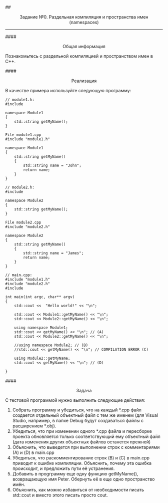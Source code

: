 ##<p style="text-align: center;">Задание №0. Раздельная компиляция и пространства имен (namespaces)</p>

---

####<p style="text-align: center;">Общая информация</p>
Познакомьтесь с раздельной компиляцией и пространством имен в C++. 

####<p style="text-align: center;">Реализация</p>

В качестве примера используйте следующую программу:

<pre><code>// module1.h:
#include <string>

namespace Module1
{
	std::string getMyName();
}

File module1.cpp
#include "module1.h"

namespace Module1
{
	std::string getMyName()
	{
		std::string name = "John";
		return name;
	}
}
</code></pre>

<pre><code>// module2.h:
#include <string>

namespace Module2
{
	std::string getMyName();
}

File module2.cpp
#include "module2.h"

namespace Module2
{
	std::string getMyName()
	{
		std::string name = "James";
		return name;
	}
}
</code></pre>

<pre><code>// main.cpp:
#include "module1.h"
#include "module2.h"
#include <iostream>

int main(int argc, char** argv)
{
	std::cout <<  "Hello world!" << "\n";
	
	std::cout << Module1::getMyName() << "\n";
	std::cout << Module2::getMyName() << "\n";

	using namespace Module1;
	std::cout << getMyName() << "\n"; // (A)
	std::cout << Module2::getMyName() << "\n";

	//using namespace Module2; // (B)
	//std::cout << getMyName() << "\n"; // COMPILATION ERROR (C)

	using Module2::getMyName;
	std::cout << getMyName() << "\n"; // (D)

}
</code></pre>

####<p style="text-align: center;">Задача</p>

С тестовой программой нужно выполнить следующие действия:
1. Собрать программу и убедиться, что на каждый *.cpp файл создается отдельный объектный файл с тем же именем (для Visual Studio, например, в папке Debug будут создаваться файлы с расширением *.obj). 
1. Убедиться, что при изменении одного *.cpp файла и пересборке проекта обновляется только соответствующий ему объектный файл (дата изменения других объектных файлов останется прежней)
1. Объяснить, что выведется при выполнении строк с комментариями (А) и (D) в main.cpp
1. Убедиться, что раскомментирование строк (B) и (C) в main.cpp приводит к ошибке компиляции. Объяснить, почему эта ошибка происходит, и предложить пути её устранения.
1. Добавить в проgграмму еще одну функцию getMyName(), возвращающую имя Peter. Обернуть её в еще одно пространство имён.
1. Объяснить, как можно избавиться от необходимости писать std::cout и вместо этого писать просто cout.
